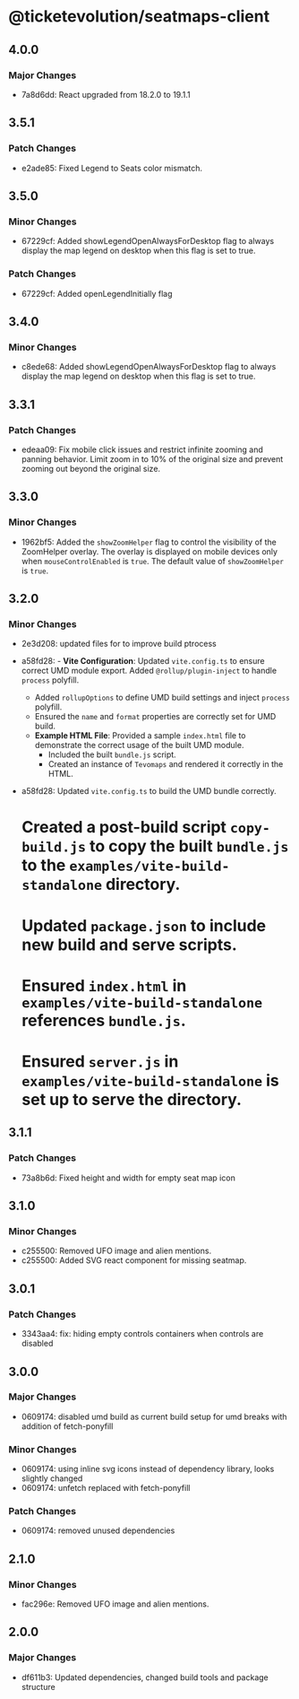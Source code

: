 # @ticketevolution/seatmaps-client

## 4.0.0

### Major Changes

- 7a8d6dd: React upgraded from 18.2.0 to 19.1.1

## 3.5.1

### Patch Changes

- e2ade85: Fixed Legend to Seats color mismatch.

## 3.5.0

### Minor Changes

- 67229cf: Added showLegendOpenAlwaysForDesktop flag to always display the map legend on desktop when this flag is set to true.

### Patch Changes

- 67229cf: Added openLegendInitially flag

## 3.4.0

### Minor Changes

- c8ede68: Added showLegendOpenAlwaysForDesktop flag to always display the map legend on desktop when this flag is set to true.

## 3.3.1

### Patch Changes

- edeaa09: Fix mobile click issues and restrict infinite zooming and panning behavior. Limit zoom in to 10% of the original size and prevent zooming out beyond the original size.

## 3.3.0

### Minor Changes

- 1962bf5: Added the `showZoomHelper` flag to control the visibility of the ZoomHelper overlay. The overlay is displayed on mobile devices only when `mouseControlEnabled` is `true`. The default value of `showZoomHelper` is `true`.

## 3.2.0

### Minor Changes

- 2e3d208: updated files for to improve build ptrocess
- a58fd28: - **Vite Configuration**: Updated `vite.config.ts` to ensure correct UMD module export. Added `@rollup/plugin-inject` to handle `process` polyfill.
  - Added `rollupOptions` to define UMD build settings and inject `process` polyfill.
  - Ensured the `name` and `format` properties are correctly set for UMD build.
  - **Example HTML File**: Provided a sample `index.html` file to demonstrate the correct usage of the built UMD module.
    - Included the built `bundle.js` script.
    - Created an instance of `Tevomaps` and rendered it correctly in the HTML.

- a58fd28: Updated `vite.config.ts` to build the UMD bundle correctly.

  # Created a post-build script `copy-build.js` to copy the built `bundle.js` to the `examples/vite-build-standalone` directory.

  # Updated `package.json` to include new build and serve scripts.

  # Ensured `index.html` in `examples/vite-build-standalone` references `bundle.js`.

  # Ensured `server.js` in `examples/vite-build-standalone` is set up to serve the directory.

## 3.1.1

### Patch Changes

- 73a8b6d: Fixed height and width for empty seat map icon

## 3.1.0

### Minor Changes

- c255500: Removed UFO image and alien mentions.
- c255500: Added SVG react component for missing seatmap.

## 3.0.1

### Patch Changes

- 3343aa4: fix: hiding empty controls containers when controls are disabled

## 3.0.0

### Major Changes

- 0609174: disabled umd build as current build setup for umd breaks with addition of fetch-ponyfill

### Minor Changes

- 0609174: using inline svg icons instead of dependency library, looks slightly changed
- 0609174: unfetch replaced with fetch-ponyfill

### Patch Changes

- 0609174: removed unused dependencies

## 2.1.0

### Minor Changes

- fac296e: Removed UFO image and alien mentions.

## 2.0.0

### Major Changes

- df611b3: Updated dependencies, changed build tools and package structure
